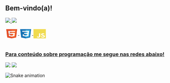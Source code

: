 ## Bem-vindo(a)! 

 <div>
   <a href="https://github.com/suzyannefilgueirasgit">
   <img height="180em" src="https://github-readme-stats.vercel.app/api?username=suzyannefilgueirasgit&show_icons=true&theme=radical&include_all_commits=true&count_private=true"/>
   <img height="180em" src="https://github-readme-stats.vercel.app/api/top-langs/?username=suzyannefilgueirasgit&layout=compact&langs_count=6&theme=radical"/>

</div>
<div style="display: inline_block"><br>
  <img align="center" alt="HTML" height="30" width="40" src="https://raw.githubusercontent.com/devicons/devicon/master/icons/html5/html5-original.svg">
  <img align="center" alt="CSS" height="30" width="40" src="https://raw.githubusercontent.com/devicons/devicon/master/icons/css3/css3-original.svg">
  <img align="center" alt="Js" height="30" width="40" src="https://raw.githubusercontent.com/devicons/devicon/master/icons/javascript/javascript-plain.svg">
</div>
 
 <br>
 
  ### Para conteúdo sobre programação me segue nas redes abaixo!
 
<div> 
  <a href="https://www.linkedin.com/in/suzyannefilgueiras" target="_blank"><img src="https://img.shields.io/badge/-LinkedIn-%230077B5?style=for-the-badge&logo=linkedin&logoColor=white" target="_blank"></a> 
  <a href = "mailto:suzyannefilgueiras@gmail.com"><img src="https://img.shields.io/badge/-Gmail-%23333?style=for-the-badge&logo=gmail&logoColor=white" target="_blank"></a>
   
  ![Snake animation](https://github.com/suzyannefilgueirasgit/suzyannefilgueirasgit/blob/output/github-contribution-grid-snake.svg)

</div>
